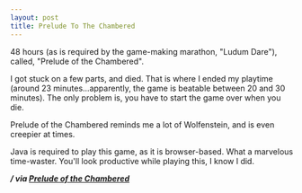 ```yaml
---
layout: post
title: Prelude To The Chambered
---
```


48 hours (as is required by the game-making marathon, "Ludum Dare"), called, "Prelude of the Chambered".

I got stuck on a few parts, and died. That is where I ended my playtime (around 23 minutes...apparently, the game is beatable between 20 and 30 minutes). The only problem is, you have to start the game over when you die.

Prelude of the Chambered reminds me a lot of Wolfenstein, and is even creepier at times.

Java is required to play this game, as it is browser-based. What a marvelous time-waster. You'll look productive while playing this, I know I did.

<em><strong>/ via <a href="http://s3.amazonaws.com/ld48/index.html">Prelude of the Chambered</a></strong></em>